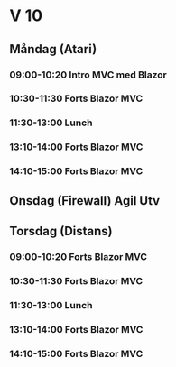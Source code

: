 # V 10
## Måndag (Atari)
### 09:00-10:20 Intro MVC med Blazor
### 10:30-11:30 Forts Blazor MVC
### 11:30-13:00 Lunch
### 13:10-14:00 Forts Blazor MVC
### 14:10-15:00 Forts Blazor MVC



## Onsdag (Firewall) Agil Utv
  
## Torsdag (Distans)
### 09:00-10:20 Forts Blazor MVC
### 10:30-11:30 Forts Blazor MVC
### 11:30-13:00 Lunch
### 13:10-14:00 Forts Blazor MVC
### 14:10-15:00 Forts Blazor MVC
